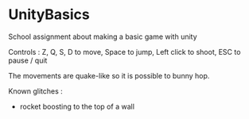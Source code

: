 # UnityBasics
School assignment about making a basic game with unity

Controls : 
  Z, Q, S, D to move, 
  Space to jump, 
  Left click to shoot, 
  ESC to pause / quit
  
The movements are quake-like so it is possible to bunny hop.

Known glitches :
  - rocket boosting to the top of a wall


